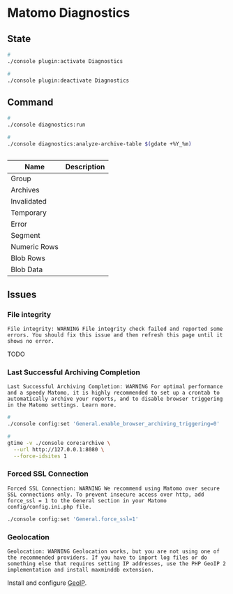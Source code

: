 # Matomo Diagnostics

## State

```sh
#
./console plugin:activate Diagnostics

#
./console plugin:deactivate Diagnostics
```

## Command

```sh
#
./console diagnostics:run

#
./console diagnostics:analyze-archive-table $(gdate +%Y_%m)
```

##

| Name | Description |
| --- | --- |
| Group | |
| Archives | |
| Invalidated | |
| Temporary | |
| Error | |
| Segment | |
| Numeric Rows | |
| Blob Rows | |
| Blob Data | |

## Issues

### File integrity

```log
File integrity: WARNING File integrity check failed and reported some errors. You should fix this issue and then refresh this page until it shows no error.
```

TODO

### Last Successful Archiving Completion

```log
Last Successful Archiving Completion: WARNING For optimal performance and a speedy Matomo, it is highly recommended to set up a crontab to automatically archive your reports, and to disable browser triggering in the Matomo settings. Learn more.
```

```sh
#
./console config:set 'General.enable_browser_archiving_triggering=0'

#
gtime -v ./console core:archive \
  --url http://127.0.0.1:8080 \
  --force-idsites 1
```

### Forced SSL Connection

```log
Forced SSL Connection: WARNING We recommend using Matomo over secure SSL connections only. To prevent insecure access over http, add force_ssl = 1 to the General section in your Matomo config/config.ini.php file.
```

```sh
./console config:set 'General.force_ssl=1'
```

### Geolocation

```log
Geolocation: WARNING Geolocation works, but you are not using one of the recommended providers. If you have to import log files or do something else that requires setting IP addresses, use the PHP GeoIP 2 implementation and install maxminddb extension.
```

Install and configure [GeoIP](/matomo-geoip.md).
